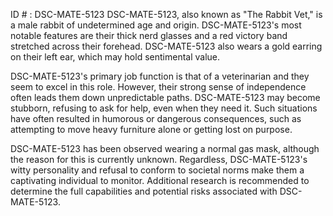 ID # : DSC-MATE-5123
DSC-MATE-5123, also known as "The Rabbit Vet," is a male rabbit of undetermined age and origin. DSC-MATE-5123's most notable features are their thick nerd glasses and a red victory band stretched across their forehead. DSC-MATE-5123 also wears a gold earring on their left ear, which may hold sentimental value.

DSC-MATE-5123's primary job function is that of a veterinarian and they seem to excel in this role. However, their strong sense of independence often leads them down unpredictable paths. DSC-MATE-5123 may become stubborn, refusing to ask for help, even when they need it. Such situations have often resulted in humorous or dangerous consequences, such as attempting to move heavy furniture alone or getting lost on purpose.

DSC-MATE-5123 has been observed wearing a normal gas mask, although the reason for this is currently unknown. Regardless, DSC-MATE-5123's witty personality and refusal to conform to societal norms make them a captivating individual to monitor. Additional research is recommended to determine the full capabilities and potential risks associated with DSC-MATE-5123.